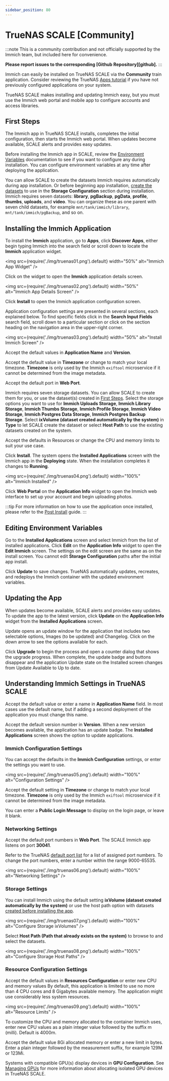 ```yaml
---
sidebar_position: 80
---
```


# TrueNAS SCALE [Community]

:::note
This is a community contribution and not officially supported by the Immich team, but included here for convenience.

**Please report issues to the corresponding [Github Repository][github].**
:::

Immich can easily be installed on TrueNAS SCALE via the **Community** train application.
Consider reviewing the TrueNAS [Apps tutorial](https://www.truenas.com/docs/scale/scaletutorials/apps/) if you have not previously configured applications on your system.

TrueNAS SCALE makes installing and updating Immich easy, but you must use the Immich web portal and mobile app to configure accounts and access libraries.

## First Steps

The Immich app in TrueNAS SCALE installs, completes the initial configuration, then starts the Immich web portal.
When updates become available, SCALE alerts and provides easy updates.

Before installing the Immich app in SCALE, review the [Environment Variables](/docs/install/environment-variables.md) documentation to see if you want to configure any during installation.
You can configure environment variables at any time after deploying the application.

You can allow SCALE to create the datasets Immich requires automatically during app installation.
Or before beginning app installation, [create the datasets](https://www.truenas.com/docs/scale/scaletutorials/storage/datasets/datasetsscale/) to use in the **Storage Configuration** section during installation.
Immich requires seven datasets: **library**, **pgBackup**, **pgData**, **profile**, **thumbs**, **uploads**, and **video**.
You can organize these as one parent with seven child datasets, for example `mnt/tank/immich/library`, `mnt/tank/immich/pgBackup`, and so on.

## Installing the Immich Application

To install the **Immich** application, go to **Apps**, click **Discover Apps**, either begin typing Immich into the search field or scroll down to locate the **Immich** application widget.

<img
src={require('./img/truenas01.png').default}
width="50%"
alt="Immich App Widget"
/>

Click on the widget to open the **Immich** application details screen.

<img
src={require('./img/truenas02.png').default}
width="50%"
alt="Immich App Details Screen"
/>

Click **Install** to open the Immich application configuration screen.

Application configuration settings are presented in several sections, each explained below.
To find specific fields click in the **Search Input Fields** search field, scroll down to a particular section or click on the section heading on the navigation area in the upper-right corner.

<img
src={require('./img/truenas03.png').default}
width="50%"
alt="Install Immich Screen"
/>

Accept the default values in **Application Name** and **Version**.

Accept the default value in **Timezone** or change to match your local timezone.
**Timezone** is only used by the Immich `exiftool` microservice if it cannot be determined from the image metadata.

Accept the default port in **Web Port**.

Immich requires seven storage datasets.
You can allow SCALE to create them for you, or use the dataset(s) created in [First Steps](#first-steps).
Select the storage options you want to use for **Immich Uploads Storage**, **Immich Library Storage**, **Immich Thumbs Storage**, **Immich Profile Storage**, **Immich Video Storage**, **Immich Postgres Data Storage**, **Immich Postgres Backup Storage**.
Select **ixVolume (dataset created automatically by the system)** in **Type** to let SCALE create the dataset or select **Host Path** to use the existing datasets created on the system.

Accept the defaults in Resources or change the CPU and memory limits to suit your use case.

Click **Install**.
The system opens the **Installed Applications** screen with the Immich app in the **Deploying** state.
When the installation completes it changes to **Running**.

<img
src={require('./img/truenas04.png').default}
width="100%"
alt="Immich Installed"
/>

Click **Web Portal** on the **Application Info** widget to open the Immich web interface to set up your account and begin uploading photos.

:::tip
For more information on how to use the application once installed, please refer to the [Post Install](/docs/install/post-install.mdx) guide.
:::

## Editing Environment Variables

Go to the **Installed Applications** screen and select Immich from the list of installed applications.
Click **Edit** on the **Application Info** widget to open the **Edit Immich** screen.
The settings on the edit screen are the same as on the install screen.
You cannot edit **Storage Configuration** paths after the initial app install.

Click **Update** to save changes.
TrueNAS automatically updates, recreates, and redeploys the Immich container with the updated environment variables.

## Updating the App
When updates become available, SCALE alerts and provides easy updates.
To update the app to the latest version, click **Update** on the **Application Info** widget from the **Installed Applications** screen.

Update opens an update window for the application that includes two selectable options, Images (to be updated) and Changelog. Click on the down arrow to see the options available for each.

Click **Upgrade** to begin the process and open a counter dialog that shows the upgrade progress. When complete, the update badge and buttons disappear and the application Update state on the Installed screen changes from Update Available to Up to date.

## Understanding Immich Settings in TrueNAS SCALE

Accept the default value or enter a name in **Application Name** field.
In most cases use the default name, but if adding a second deployment of the application you must change this name.

Accept the default version number in **Version**.
When a new version becomes available, the application has an update badge.
The **Installed Applications** screen shows the option to update applications.

### Immich Configuration Settings

You can accept the defaults in the **Immich Configuration** settings, or enter the settings you want to use.

<img
src={require('./img/truenas05.png').default}
width="100%"
alt="Configuration Settings"
/>

Accept the default setting in **Timezone** or change to match your local timezone.
**Timezone** is only used by the Immich `exiftool` microservice if it cannot be determined from the image metadata.

You can enter a **Public Login Message** to display on the login page, or leave it blank.

### Networking Settings

Accept the default port numbers in **Web Port**.
The SCALE Immich app listens on port **30041**.

Refer to the TrueNAS [default port list](https://www.truenas.com/docs/references/defaultports/) for a list of assigned port numbers.
To change the port numbers, enter a number within the range 9000-65535.

<img
src={require('./img/truenas06.png').default}
width="100%"
alt="Networking Settings"
/>

### Storage Settings

You can install Immich using the default setting **ixVolume (dataset created automatically by the system)** or use the host path option with datasets [created before installing the app](#first-steps).

<img
src={require('./img/truenas07.png').default}
width="100%"
alt="Configure Storage ixVolumes"
/>

Select **Host Path (Path that already exists on the system)** to browse to and select the datasets.

<img
src={require('./img/truenas08.png').default}
width="100%"
alt="Configure Storage Host Paths"
/>

### Resource Configuration Settings

Accept the default values in **Resources Configuration** or enter new CPU and memory values
By default, this application is limited to use no more than 4 CPU cores and 8 Gigabytes available memory. The application might use considerably less system resources.

<img
src={require('./img/truenas09.png').default}
width="100%"
alt="Resource Limits"
/>

To customize the CPU and memory allocated to the container Immich uses, enter new CPU values as a plain integer value followed by the suffix m (milli).
Default is 4000m.

Accept the default value 8Gi allocated memory or enter a new limit in bytes.
Enter a plain integer followed by the measurement suffix, for example 129M or 123Mi.

Systems with compatible GPU(s) display devices in **GPU Configuration**.
See [Managing GPUs](https://www.truenas.com/docs/scale/scaletutorials/systemsettings/advanced/managegpuscale/) for more information about allocating isolated GPU devices in TrueNAS SCALE.
